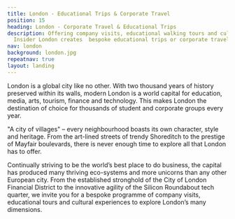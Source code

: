 ```yaml
---
title: London - Educational Trips & Corporate Travel
position: 15
heading: London - Corporate Travel & Educational Trips
description: Offering company visits, educational walking tours and cultural experiences,
  Insider London creates  bespoke educational trips or corporate travel experiences.
nav: london
background: london.jpg
repeatnav: true
layout: landing
---
```


London is a global city like no other. With two thousand years of history preserved within its walls, modern London is a world capital for education, media, arts, tourism, finance and technology. This makes London the destination of choice for thousands of student and corporate groups every year.

"A city of villages" – every neighbourhood boasts its own character, style and heritage. From the art-lined streets of trendy Shoreditch to the prestige of Mayfair boulevards, there is never enough time to explore all that London has to offer.

Continually striving to be the world’s best place to do business, the capital has produced many thriving eco-systems and more unicorns than any other European city. From the established stronghold of the City of London Financial District to the innovative agility of the Silicon Roundabout tech quarter, we invite you for a bespoke programme of company visits, educational tours and cultural experiences to explore London’s many dimensions. 